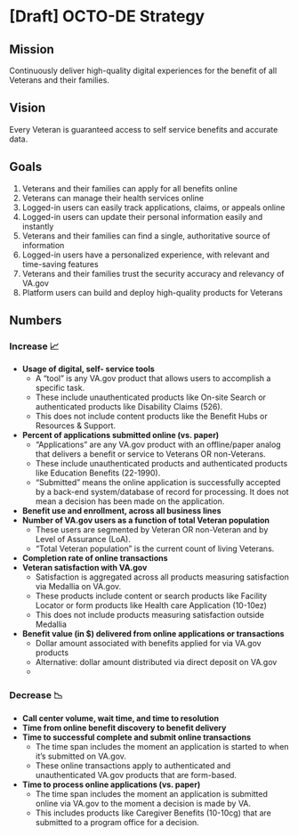 # [Draft] OCTO-DE Strategy

## Mission
Continuously deliver high-quality digital experiences for the benefit of all Veterans and their families.

## Vision
Every Veteran is guaranteed access to self service benefits and accurate data.

## Goals
1. Veterans and their families can apply for all benefits online 
1. Veterans can manage their health services online 
1. Logged-in users can easily track applications, claims, or appeals online
1. Logged-in users can update their personal information easily and instantly 
1. Veterans and their families can find a single, authoritative source of information
1. Logged-in users have a personalized experience, with relevant and time-saving features 
1. Veterans and their families trust the security accuracy and relevancy of VA.gov
1. Platform users can build and deploy high-quality products for Veterans

## Numbers
### Increase 📈
- **Usage of digital, self- service tools**
  - A “tool” is any VA.gov product that allows users to accomplish a specific task. 
  - These include unauthenticated products like On-site Search or authenticated products like Disability Claims (526).
  - This does not include content products like the Benefit Hubs or Resources & Support.
- **Percent of applications submitted online (vs. paper)**
  - “Applications” are any VA.gov product with an offline/paper analog that delivers a benefit or service to Veterans OR non-Veterans.
  - These include unauthenticated products and authenticated products like Education Benefits (22-1990).
  - “Submitted” means the online application is successfully accepted by a back-end system/database of record for processing. It does not mean a decision has been made on the application.
- **Benefit use and enrollment, across all business lines**
- **Number of VA.gov users as a function of total Veteran population**
  - These users are segmented by Veteran OR non-Veteran and by Level of Assurance (LoA).
  - “Total Veteran population” is the current count of living Veterans.
- **Completion rate of online transactions**
- **Veteran satisfaction with VA.gov**
  - Satisfaction is aggregated across all products measuring satisfaction via Medallia on VA.gov. 
  - These products include content or search products like Facility Locator or form products like Health care Application (10-10ez)
  - This does not include products measuring satisfaction outside Medallia 
- **Benefit value (in $) delivered from online applications or transactions**
  - Dollar amount associated with benefits applied for via VA.gov products
  - Alternative: dollar amount distributed via direct deposit on VA.gov
  - 
### Decrease 📉
- **Call center volume, wait time, and time to resolution**
- **Time from online benefit discovery to benefit delivery**
- **Time to successful complete and submit online transactions**
  - The time span includes the moment an application is started to when it’s submitted on VA.gov.
  - These online transactions apply to authenticated and unauthenticated VA.gov products that are form-based.
- **Time to process online applications (vs. paper)**
  - The time span includes the moment an application is submitted online via VA.gov to the moment a decision is made by VA.
  - This includes products like Caregiver Benefits (10-10cg) that are submitted to a program office for a decision.
